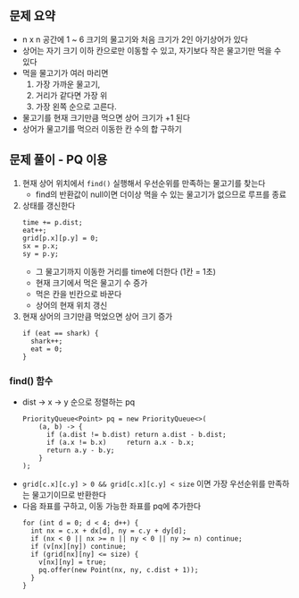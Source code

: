 ## 문제 요약
- n x n 공간에 1 ~ 6 크기의 물고기와 처음 크기가 2인 아기상어가 있다
- 상어는 자기 크기 이하 칸으로만 이동할 수 있고, 자기보다 작은 물고기만 먹을 수 있다
- 먹을 물고기가 여러 마리면
    1. 가장 가까운 물고기,
    2. 거리가 같다면 가장 위
    3. 가장 왼쪽 순으로 고른다.
- 물고기를 현재 크기만큼 먹으면 상어 크기가 +1 된다
- 상어가 물고기를 먹으러 이동한 칸 수의 합 구하기

## 문제 풀이 - PQ 이용
1. 현재 상어 위치에서 `find()` 실행해서 우선순위를 만족하는 물고기를 찾는다
    - find의 반환값이 null이면 더이상 먹을 수 있는 물고기가 없으므로 루프를 종료
2. 상태를 갱신한다
    ```
    time += p.dist;
    eat++;
    grid[p.x][p.y] = 0;
    sx = p.x; 
    sy = p.y;
    ```
    - 그 물고기까지 이동한 거리를 time에 더한다 (1칸 = 1초)
    - 현재 크기에서 먹은 물고기 수 증가
    - 먹은 칸을 빈칸으로 바꾼다
    - 상어의 현재 위치 갱신
3. 현재 상어의 크기만큼 먹었으면 상어 크기 증가
    ```
    if (eat == shark) {
      shark++;
      eat = 0;
    }
    ```

### find() 함수 
- dist -> x -> y 순으로 정렬하는 pq
    ```
    PriorityQueue<Point> pq = new PriorityQueue<>(
        (a, b) -> {
          if (a.dist != b.dist) return a.dist - b.dist;
          if (a.x != b.x)     return a.x - b.x;
          return a.y - b.y;
        }
    );
    ```
- `grid[c.x][c.y] > 0 && grid[c.x][c.y] < size` 이면 가장 우선순위를 만족하는 물고기이므로 반환한다
- 다음 좌표를 구하고, 이동 가능한 좌표를 pq에 추가한다
    ```
    for (int d = 0; d < 4; d++) {
      int nx = c.x + dx[d], ny = c.y + dy[d];
      if (nx < 0 || nx >= n || ny < 0 || ny >= n) continue;
      if (v[nx][ny]) continue;
      if (grid[nx][ny] <= size) {
        v[nx][ny] = true;
        pq.offer(new Point(nx, ny, c.dist + 1));
      }
    }
    ```
